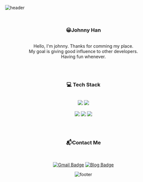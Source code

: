 ![header](https://capsule-render.vercel.app/api?type=waving&&color=gradient&height=100&section=header&fontSize=90)

<div align = "center">
<br/>
<h3>😀Johnny Han</h3><br/>
Hello, I'm johnny. Thanks for comming my place.<br/>
My goal is giving good influence to other developers.<br/>
Having fun whenever.



<br/><br/>
 
<h3>💻 Tech Stack </h3>
 
<br/>
<img src="https://img.shields.io/badge/JavaScript-F7DF1E?style=flat-square&logo=JavaScript&logoColor=white"/>
<img src="https://img.shields.io/badge/Vue.js-4FC08D?style=flat-square&logo=Vue.js&logoColor=white"/>
<br>
<br>
<img src="https://img.shields.io/badge/Java-3D7EC2?style=flat-square&logo=java&logoColor=white"/>
<img src="https://img.shields.io/badge/SpringBoot-2ECD46?style=flat-square&logo=Spring&logoColor=white"/>
<img src="https://img.shields.io/badge/Git-F05032?style=flat-square&logo=Git&logoColor=white"/>


<br/><br/>

<h3>📬Contact Me</h3><br/>

[![Gmail Badge](https://img.shields.io/badge/Gmail-d14836?style=flat-square&logo=Gmail&logoColor=white&link=mailto:jjuhee0913@gmail.com)](mailto:johnnyhan628@gmail.com)
[![Blog Badge](http://img.shields.io/badge/-Blog-green?style=flat-square&logo=Tistory&link=https://johnny-developer.tistory.com)](https://johnny-developer.tistory.com)

![footer](https://capsule-render.vercel.app/api?type=waving&&color=gradient&height=100&section=footer&fontSize=90)
</div>



